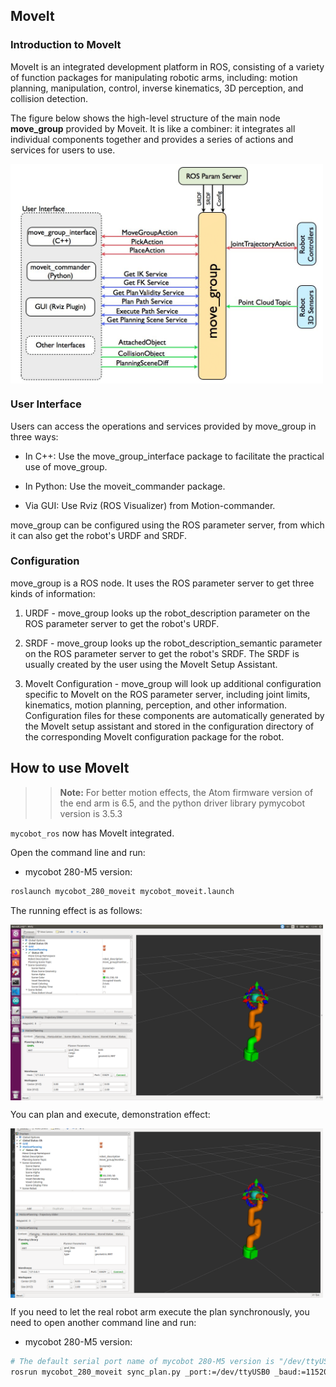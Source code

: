 ## MoveIt

### Introduction to MoveIt

MoveIt is an integrated development platform in ROS, consisting of a variety of function packages for manipulating robotic arms, including: motion planning, manipulation, control, inverse kinematics, 3D perception, and collision detection.

The figure below shows the high-level structure of the main node **move_group** provided by Moveit. It is like a combiner: it integrates all individual components together and provides a series of actions and services for users to use.

<img src =../../../../../resources/3-FunctionsAndApplications/6.developmentGuide/ROS/ROS1/moveit/moveit-1.png
width ="500" align = "center">

### User Interface
Users can access the operations and services provided by move_group in three ways:

* In C++: Use the move_group_interface package to facilitate the practical use of move_group.
* In Python: Use the moveit_commander package.

* Via GUI: Use Rviz (ROS Visualizer) from Motion-commander.

move_group can be configured using the ROS parameter server, from which it can also get the robot's URDF and SRDF.

### Configuration
move_group is a ROS node. It uses the ROS parameter server to get three kinds of information:

1. URDF - move_group looks up the robot_description parameter on the ROS parameter server to get the robot's URDF.

2. SRDF - move_group looks up the robot_description_semantic parameter on the ROS parameter server to get the robot's SRDF. The SRDF is usually created by the user using the MoveIt Setup Assistant.

3. MoveIt Configuration - move_group will look up additional configuration specific to MoveIt on the ROS parameter server, including joint limits, kinematics, motion planning, perception, and other information. Configuration files for these components are automatically generated by the MoveIt setup assistant and stored in the configuration directory of the corresponding MoveIt configuration package for the robot.

## How to use MoveIt

>>**Note:** For better motion effects, the Atom firmware version of the end arm is 6.5, and the python driver library pymycobot version is 3.5.3

`mycobot_ros` now has MoveIt integrated.

Open the command line and run:
- mycobot 280-M5 version:

```bash
roslaunch mycobot_280_moveit mycobot_moveit.launch
```

The running effect is as follows:

<img src =../../../../../resources/3-FunctionsAndApplications/6.developmentGuide/ROS/ROS1/moveit/moveit-2.png
width ="500" align = "center">

You can plan and execute, demonstration effect:

<img src =../../../../../resources/3-FunctionsAndApplications/6.developmentGuide/ROS/ROS1/moveit/moveit-3.gif
width ="500" align = "center">

If you need to let the real robot arm execute the plan synchronously, you need to open another command line and run:
- mycobot 280-M5 version:

```bash
# The default serial port name of mycobot 280-M5 version is "/dev/ttyUSB0", and the baud rate is 115200. The serial port name of some models is "dev/ttyACM0", if the default serial port name is wrong, you can change the serial port name to "/dev/ttyACM0".
rosrun mycobot_280_moveit sync_plan.py _port:=/dev/ttyUSB0 _baud:=115200
```
